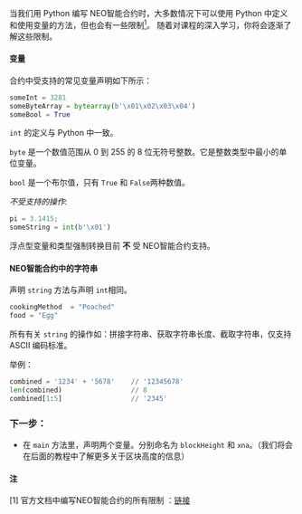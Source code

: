 当我们用 Python 编写 NEO智能合约时，大多数情况下可以使用 Python 中定义和使用变量的方法，但也会有一些限制[<sup>1</sup>](#1)。
随着对课程的深入学习，你将会逐渐了解这些限制。


#### 变量

合约中受支持的常见变量声明如下所示：

```Python
someInt = 3281
someByteArray = bytearray(b'\x01\x02\x03\x04')
someBool = True
```

`int` 的定义与 Python 中一致。

`byte` 是一个数值范围从 0 到 255 的 8 位无符号整数。它是整数类型中最小的单位变量。

`bool` 是一个布尔值，只有 `True` 和 `False`两种数值。

*不受支持的操作*:

```Python
pi = 3.1415;
someString = int(b'\x01')
```
浮点型变量和类型强制转换目前 **不** 受 NEO智能合约支持。

#### NEO智能合约中的字符串

声明 `string` 方法与声明 `int`相同。

```Python
cookingMethod  = "Poached"
food = "Egg"
```

所有有关 `string` 的操作如：拼接字符串、获取字符串长度、截取字符串，仅支持 ASCII 编码标准。

举例：

```Python
combined = '1234' + '5678'    // '12345678'
len(combined)                 // 8
combined[1:5]                 // '2345'
```

### 下一步：

- 在 `main` 方法里，声明两个变量。分别命名为 `blockHeight` 和 `xna`。（我们将会在后面的教程中了解更多关于区块高度的信息）


#### 注

<a class="anchor" id="1"></a>
[1] 官方文档中编写NEO智能合约的所有限制
：[链接](https://neo-boa.readthedocs.io/en/latest/overview.html#what-is-not-supported-and-why)
